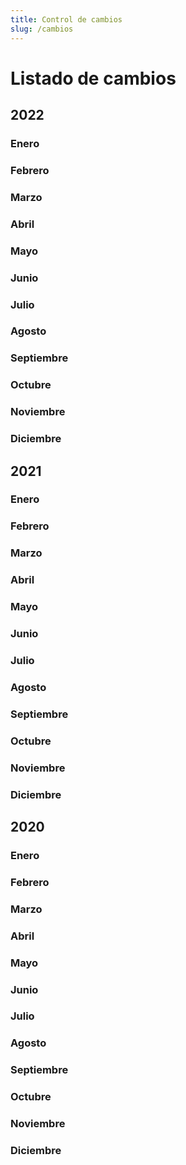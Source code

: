 ```yaml
---
title: Control de cambios
slug: /cambios
---
```


# Listado de cambios
## 2022
### Enero
### Febrero
### Marzo
### Abril
### Mayo
### Junio
### Julio
### Agosto
### Septiembre
### Octubre
### Noviembre
### Diciembre
## 2021
### Enero
### Febrero
### Marzo
### Abril
### Mayo
### Junio
### Julio
### Agosto
### Septiembre
### Octubre
### Noviembre
### Diciembre
## 2020
### Enero
### Febrero
### Marzo
### Abril
### Mayo
### Junio
### Julio
### Agosto
### Septiembre
### Octubre
### Noviembre
### Diciembre